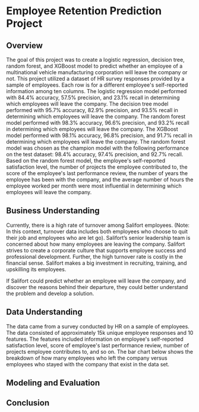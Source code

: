 # Employee Retention Prediction Project

## Overview

The goal of this project was to create a logistic regression, decision tree, random forest, and XGBoost model to predict whether an employee of a multinational vehicle manufacturing corporation will leave the company or not. This project utilized a dataset of HR survey responses provided by a sample of employees. Each row is for a different employee's self-reported information among ten columns. The logistic regression model performed with 84.4% accuracy, 57.5% precision, and 23.1% recall in determining which employees will leave the company. The decision tree model performed with 95.7% accuracy, 82.9% precision, and 93.5% recall in determining which employees will leave the company. The random forest model performed with 98.3% accuracy, 96.6% precision, and 93.2% recall in determining which employees will leave the company. The XGBoost model performed with 98.1% accuracy, 96.8% precision, and 91.7% recall in determining which employees will leave the company. The random forest model was chosen as the champion model with the following performance on the test dataset: 98.4% accuracy, 97.4% precision, and 92.7% recall. Based on the random forest model, the employee's self-reported satisfaction level, the number of projects the employee contributed to, the score of the employee's last performance review, the number of years the employee has been with the company, and the average number of hours the employee worked per month were most influential in determining which employees will leave the company.

## Business Understanding

Currently, there is a high rate of turnover among Salifort employees. (Note: In this context, turnover data includes both employees who choose to quit their job and employees who are let go). Salifort’s senior leadership team is concerned about how many employees are leaving the company. Salifort strives to create a corporate culture that supports employee success and professional development. Further, the high turnover rate is costly in the financial sense. Salifort makes a big investment in recruiting, training, and upskilling its employees.

If Salifort could predict whether an employee will leave the company, and discover the reasons behind their departure, they could better understand the problem and develop a solution.

## Data Understanding

The data came from a survey conducted by HR on a sample of employees. The data consisted of approximately 15k unique employee responses and 10 features. The features included information on employee's self-reported satisfaction level, score of employee's last performance review, number of projects employee contributes to, and so on. The bar chart below shows the breakdown of how many employees who left the company versus employees who stayed with the company that exist in the data set.

## Modeling and Evaluation



## Conclusion


